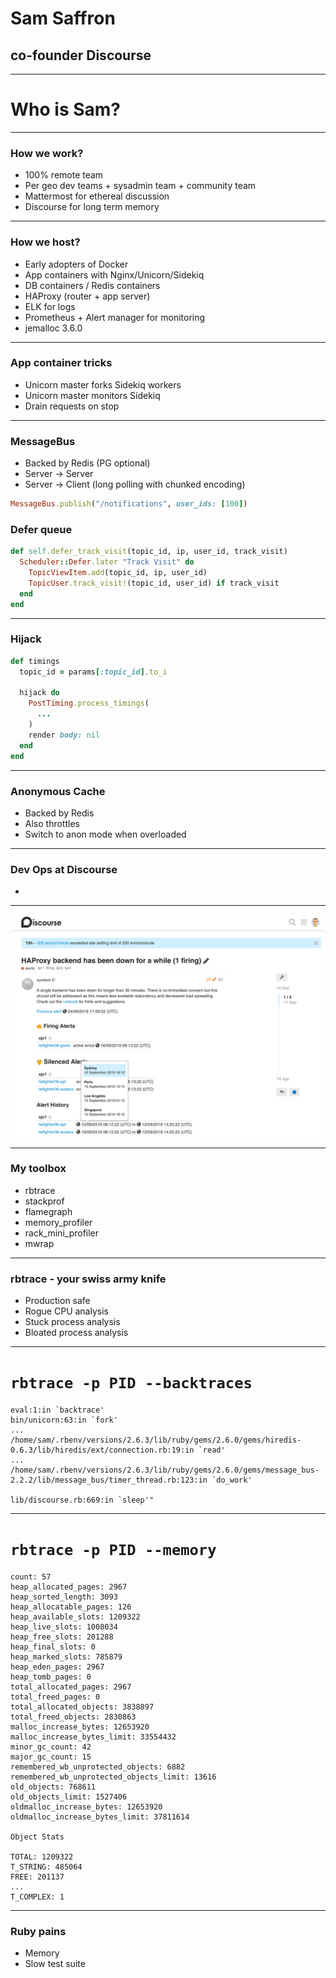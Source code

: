 # Sam Saffron
## co-founder Discourse

---

# Who is Sam?

---

### How we work?

- 100% remote team
- Per geo dev teams + sysadmin team + community team
- Mattermost for ethereal discussion
- Discourse for long term memory

---

### How we host?

- Early adopters of Docker
- App containers with Nginx/Unicorn/Sidekiq
- DB containers / Redis containers
- HAProxy (router + app server)
- ELK for logs
- Prometheus + Alert manager for monitoring
- jemalloc 3.6.0

---

### App container tricks

- Unicorn master forks Sidekiq workers
- Unicorn master monitors Sidekiq
- Drain requests on stop

---

### MessageBus

- Backed by Redis (PG optional)
- Server -> Server
- Server -> Client (long polling with chunked encoding)

```ruby
MessageBus.publish("/notifications", user_ids: [100])
```

### Defer queue

```ruby
def self.defer_track_visit(topic_id, ip, user_id, track_visit)
  Scheduler::Defer.later "Track Visit" do
    TopicViewItem.add(topic_id, ip, user_id)
    TopicUser.track_visit!(topic_id, user_id) if track_visit
  end
end
```

---

### Hijack

```ruby
def timings
  topic_id = params[:topic_id].to_i

  hijack do
    PostTiming.process_timings(
      ...
    )
    render body: nil
  end
end
```

---

### Anonymous Cache

- Backed by Redis
- Also throttles
- Switch to anon mode when overloaded

---

### Dev Ops at Discourse

-

---

![bg](alert.png)

---


### My toolbox

- rbtrace
- stackprof
- flamegraph
- memory_profiler
- rack_mini_profiler
- mwrap

---

### rbtrace - your swiss army knife

- Production safe
- Rogue CPU analysis
- Stuck process analysis
- Bloated process analysis

---

# `rbtrace -p PID --backtraces`

```
eval:1:in `backtrace'
bin/unicorn:63:in `fork'
...
/home/sam/.rbenv/versions/2.6.3/lib/ruby/gems/2.6.0/gems/hiredis-0.6.3/lib/hiredis/ext/connection.rb:19:in `read'
...
/home/sam/.rbenv/versions/2.6.3/lib/ruby/gems/2.6.0/gems/message_bus-2.2.2/lib/message_bus/timer_thread.rb:123:in `do_work'

lib/discourse.rb:669:in `sleep'"

```

---

# `rbtrace -p PID --memory`

```
count: 57
heap_allocated_pages: 2967
heap_sorted_length: 3093
heap_allocatable_pages: 126
heap_available_slots: 1209322
heap_live_slots: 1008034
heap_free_slots: 201288
heap_final_slots: 0
heap_marked_slots: 785879
heap_eden_pages: 2967
heap_tomb_pages: 0
total_allocated_pages: 2967
total_freed_pages: 0
total_allocated_objects: 3838897
total_freed_objects: 2830863
malloc_increase_bytes: 12653920
malloc_increase_bytes_limit: 33554432
minor_gc_count: 42
major_gc_count: 15
remembered_wb_unprotected_objects: 6882
remembered_wb_unprotected_objects_limit: 13616
old_objects: 768611
old_objects_limit: 1527406
oldmalloc_increase_bytes: 12653920
oldmalloc_increase_bytes_limit: 37811614

Object Stats

TOTAL: 1209322
T_STRING: 485064
FREE: 201137
...
T_COMPLEX: 1

```

---

### Ruby pains

- Memory
- Slow test suite
